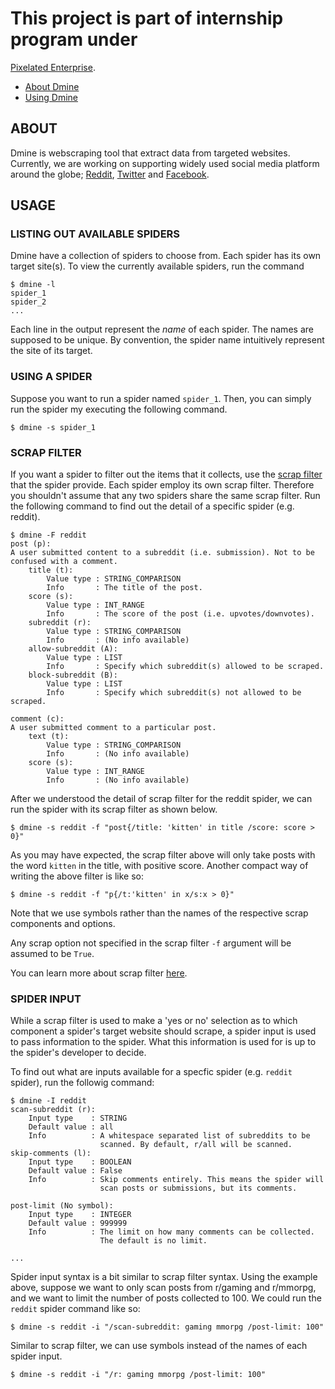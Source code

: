 # This project is part of internship program under 
[Pixelated Enterprise](http://www.pixelated.asia).

- [About Dmine](https://github.com/amirulmenjeni/dmine/blob/master/README.md#about-dmine)
- [Using Dmine](https://github.com/amirulmenjeni/dmine/blob/master/README.md#using-dmine)

## ABOUT 

Dmine is webscraping tool that extract data from targeted websites. 
Currently, we are working on supporting widely used social media platform 
around the globe; [Reddit](http://www.reddit.com), 
[Twitter](http://www.twitter.com) and [Facebook](http://www.facebook.com). 

## USAGE

### LISTING OUT AVAILABLE SPIDERS
Dmine have a collection of spiders to choose from. Each spider has its own 
target site(s). To view the currently available spiders, run the command

    $ dmine -l
    spider_1
    spider_2
    ...
    
Each line in the output represent the _name_ of each spider. 
The names are supposed to be unique. By convention, the spider name 
intuitively represent the site of its target. 

### USING A SPIDER

Suppose you want to run a spider named `spider_1`. 
Then, you can simply run the spider my executing the
following command.

    $ dmine -s spider_1
    
### SCRAP FILTER

If you want a spider to filter out the items that it collects, 
use the [scrap filter](https://github.com/amirulmenjeni/dmine/wiki/Scrap-Filter) 
that the spider provide. Each spider employ its own scrap filter. Therefore you 
shouldn't assume that any two spiders share the same scrap filter. 
Run the following command to find out the detail of a specific spider 
(e.g. reddit).

    $ dmine -F reddit
    post (p):
    A user submitted content to a subreddit (i.e. submission). Not to be confused with a comment.
        title (t): 
            Value type : STRING_COMPARISON
            Info       : The title of the post.
        score (s): 
            Value type : INT_RANGE
            Info       : The score of the post (i.e. upvotes/downvotes).
        subreddit (r): 
            Value type : STRING_COMPARISON
            Info       : (No info available)
        allow-subreddit (A): 
            Value type : LIST
            Info       : Specify which subreddit(s) allowed to be scraped.
        block-subreddit (B): 
            Value type : LIST
            Info       : Specify which subreddit(s) not allowed to be scraped.

    comment (c):
    A user submitted comment to a particular post.
        text (t): 
            Value type : STRING_COMPARISON
            Info       : (No info available)
        score (s): 
            Value type : INT_RANGE
            Info       : (No info available)

After we understood the detail of scrap filter for the reddit spider, we can 
run the spider with its scrap filter as shown below.

    $ dmine -s reddit -f "post{/title: 'kitten' in title /score: score > 0}"
    
As you may have expected, the scrap filter above will only take posts with 
the word `kitten` in the title, with positive score. Another compact way
of writing the above filter is like so:

    $ dmine -s reddit -f "p{/t:'kitten' in x/s:x > 0}"

Note that we use symbols rather than the names of the respective scrap 
components and options.

Any scrap option not specified in the scrap filter `-f` argument will be
assumed to be `True`.

You can learn more about scrap filter 
[here](https://github.com/amirulmenjeni/dmine/wiki/Scrap-Filter).

### SPIDER INPUT

While a scrap filter is used to make a 'yes or no' selection as to 
which component a spider's target website should scrape, a spider 
input is used to pass information to the spider. 
What this information is used for is up to the spider's developer to decide. 

To find out what are inputs available for a specfic spider 
(e.g. `reddit` spider), run the followig command:

    $ dmine -I reddit
    scan-subreddit (r):
        Input type    : STRING
        Default value : all
        Info          : A whitespace separated list of subreddits to be
                        scanned. By default, r/all will be scanned.
    skip-comments (l):
        Input type    : BOOLEAN
        Default value : False
        Info          : Skip comments entirely. This means the spider will
                        scan posts or submissions, but its comments.

    post-limit (No symbol):
        Input type    : INTEGER
        Default value : 999999
        Info          : The limit on how many comments can be collected.
                        The default is no limit.

    ...

Spider input syntax is a bit similar to scrap filter syntax. Using the 
example above, suppose we want to only scan posts from r/gaming 
and r/mmorpg, and we want to limit the number of posts collected to 100. 
We could run the `reddit` spider command like so:

    $ dmine -s reddit -i "/scan-subreddit: gaming mmorpg /post-limit: 100"

Similar to scrap filter, we can use symbols instead of the names of 
each spider input.

    $ dmine -s reddit -i "/r: gaming mmorpg /post-limit: 100"



